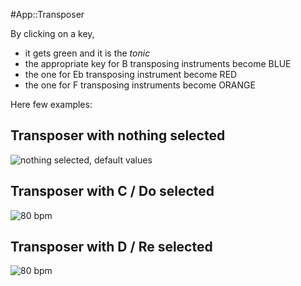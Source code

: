 #App::Transposer

By clicking on a key, 
- it gets green and it is the *tonic*
- the appropriate key for B transposing instruments become BLUE
- the one for Eb transposing instrument become RED
- the one for F transposing instruments become ORANGE

Here few examples:

## Transposer with nothing selected
![nothing selected, default values](https://lucatoldo.de/pineconductor/img/TransposerApp-default.jpeg)

## Transposer with C / Do selected
![80 bpm](https://lucatoldo.de/pineconductor/img/TransposerApp-B.jpeg)

## Transposer with D / Re selected
![80 bpm](https://lucatoldo.de/pineconductor/img/TransposerApp-C.jpeg)

